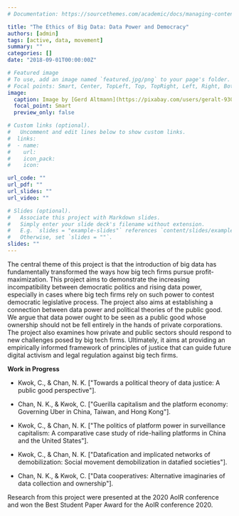 ```yaml
---
# Documentation: https://sourcethemes.com/academic/docs/managing-content/

title: "The Ethics of Big Data: Data Power and Democracy"
authors: [admin]
tags: [active, data, movement]
summary: ""
categories: []
date: "2018-09-01T00:00:00Z"

# Featured image
# To use, add an image named `featured.jpg/png` to your page's folder.
# Focal points: Smart, Center, TopLeft, Top, TopRight, Left, Right, BottomLeft, Bottom, BottomRight.
image: 
  caption: Image by [Gerd Altmann](https://pixabay.com/users/geralt-9301/?utm_source=link-attribution&utm_medium=referral&utm_campaign=image&utm_content=1917737) on [Pixabay](https://pixabay.com/)
  focal_point: Smart
  preview_only: false

# Custom links (optional).
#   Uncomment and edit lines below to show custom links.
#  links:
#  - name: 
#    url: 
#    icon_pack: 
#    icon: 

url_code: ""
url_pdf: ""
url_slides: ""
url_video: ""

# Slides (optional).
#   Associate this project with Markdown slides.
#   Simply enter your slide deck's filename without extension.
#   E.g. `slides = "example-slides"` references `content/slides/example-slides.md`.
#   Otherwise, set `slides = ""`.
slides: ""
---
```


The central theme of this project is that the introduction of big data has fundamentally transformed the ways how big tech firms pursue profit-maximization. This project aims to demonstrate the increasing incompatibility between democratic politics and rising data power, especially in cases where big tech firms rely on such power to contest democratic legislative process. The project also aims at establishing a connection between data power and political theories of the public good. We argue that data power ought to be seen as a public good whose ownership should not be fell entirely in the hands of private corporations. The project also examines how private and public sectors should respond to new challenges posed by big tech firms. Ultimately, it aims at providing an empirically informed framework of principles of justice that can guide future digital activism and legal regulation against big tech firms.

**Work in Progress** 
* Kwok, C., & Chan, N. K. ["Towards a political theory of data justice: A public good perspective"].

* Chan, N. K., & Kwok, C. ["Guerilla capitalism and the platform economy: Governing Uber in China, Taiwan, and Hong Kong"]. 

* Kwok, C., & Chan, N. K. ["The politics of platform power in surveillance capitalism: A comparative case study of ride-hailing platforms in China and the United States"].

* Kwok, C., & Chan, N. K. ["Datafication and implicated networks of demobilization: Social movement demobilization in datafied societies"].

* Chan, N. K., & Kwok, C. ["Data cooperatives: Alternative imaginaries of data collection and ownership"].

Research from this project were presented at the 2020 AoIR conference and won the Best Student Paper Award for the AoIR conference 2020.
